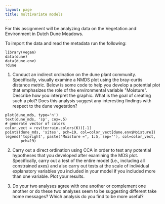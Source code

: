 ```yaml
---
layout: page
title: multivariate models
---
```


For this assignment will be analyzing data on the Vegetation
and Environment in Dutch Dune Meadows.

To import the data and read the metadata run the following:

```{r}
library(vegan)
data(dune)
data(dune.env)
?dune
```

1. Conduct an indirect ordination on the dune plant community. Specifically,
visually examine a NMDS plot using the bray-curtis distance metric. Below is 
some code to help you develop a potential plot that emphasizes the role of the
environmental variable "Moisture". Describe how you interpret the
graphic. What is the goal of creating such a plot? Does this analysis suggest
any interesting findings with respect to the dune vegetation?

```{r}
plot(dune_mds, type='n')
text(dune_mds, 'sp', cex=.5)
# generate vector of colors 
color_vect = rev(terrain.colors(6))[-1]
points(dune_mds, 'sites', pch=19, col=color_vect[dune.env$Moisture])
legend('topright', paste("Moisture =", 1:5, sep=''), col=color_vect,
       pch=19)
```

2. Carry out a direct ordination using CCA in order to test any potential 
hypotheses that you developed after examining the MDS plot. Specifically,
carry out a test of the entire model (i.e., including all constrained axes)
and also carry out tests at the scale of individual explanatory variables
you included in your model if you included more than one variable. Plot your 
results.

3. Do your two analyses agree with one another or complement one another or do
these two analyses seem to be suggesting different take home messages? Which
analysis do you find to be more useful?

